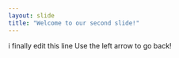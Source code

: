 ```yaml
---
layout: slide
title: "Welcome to our second slide!"
---
```

i finally edit this line
Use the left arrow to go back!
